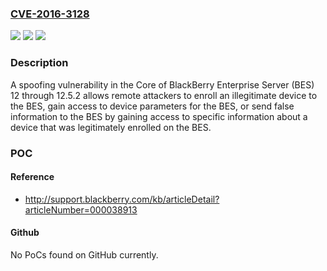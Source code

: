 ### [CVE-2016-3128](https://cve.mitre.org/cgi-bin/cvename.cgi?name=CVE-2016-3128)
![](https://img.shields.io/static/v1?label=Product&message=BES12%20versions%20through%2012.5.2&color=blue)
![](https://img.shields.io/static/v1?label=Version&message=BES12%20versions%20through%2012.5.2%20&color=brightgreen)
![](https://img.shields.io/static/v1?label=Vulnerability&message=spoofing&color=brightgreen)

### Description

A spoofing vulnerability in the Core of BlackBerry Enterprise Server (BES) 12 through 12.5.2 allows remote attackers to enroll an illegitimate device to the BES, gain access to device parameters for the BES, or send false information to the BES by gaining access to specific information about a device that was legitimately enrolled on the BES.

### POC

#### Reference
- http://support.blackberry.com/kb/articleDetail?articleNumber=000038913

#### Github
No PoCs found on GitHub currently.

